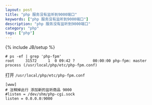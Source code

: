 ```yaml
---
layout: post
title: "php 服务没有监听到9000端口"
keywords: ["php 服务没有监听到9000端口"]
description: "php 服务没有监听到9000端口"
category: "php"
tags: ["php"]
---
```

{% include JB/setup %}

```
# ps -ef | grep 'php-fpm'
root     31572     1  0 09:42 ?        00:00:00 php-fpm: master process (/usr/local/php/etc/php-fpm.conf)
```

打开 `/usr/local/php/etc/php-fpm.conf`

```
[www]
# 注释掉此行 添加新的监听商品 9000
#listen = /dev/shm/php-cgi.sock 
listen = 0.0.0.0:9000
```

